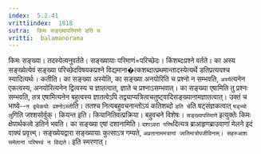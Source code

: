 ```yaml
---
index:  5.2.41
vrittiindex:  1818
sutra:  किमः सङ्ख्यापरिमाणे डति च
vritti:  balamanorama 
---
```


किमः सङ्ख्या। तदस्येत्यनुवर्तते। सङ्ख्यायाः परिमाणं=परिच्छेदः। किंशब्दःप्रश्ने वर्तते। का अस्य सङ्ख्येत्येवं सङ्ख्या परिच्छेदविषयकप्रश्ने विद्यमाना�त्कशब्दात्प्रथमान्तादस्येत्यर्थे डतिप्रत्ययश्च स्यादित्यर्थः। कतीति। का सङ्ख्या अस्येति, का सङ्ख्या अनयोरिति च प्रश्नो न सम्भवति, `अस्ये`त्यनेन एकत्वस्य, अनयोरित्यनेन द्वित्वस्य च ज्ञातत्वात्, ज्ञाते च प्रश्नाऽसम्भवात्। का सङ्ख्या एषामिति तु प्रश्नः सम्भवति, तत्र एषामित्यनेन बहुत्वस्य ज्ञातत्वेऽपि तद्व्याप्यत्रित्वचतुष्ट्वादिसङ्ख्यानामज्ञातत्वात्। उक्तं च भाष्ये--`न द्व्येकयोः प्रश्नोऽस्ती`ति। ततश्च नित्यबहुवचनान्तोऽयं कतिशब्दो `डति चे`ति षट्संज्ञकत्वात् `षड्भ्यो लु`गिति जश्शसोर्वुक्। कियन्त इति। कियानितिवत्प्रक्रिया। बहुवचने विशेषः। `सङ्ख्यापरिमाणे` इत्युक्तेः किमः क्षेपार्थकत्वे डतिर्न भवति। का सङ्ख्या एषां दशानामिति। `दशाऽवरा परिष`दित्यत्र ब्राआहृणब्राउवाणां मेलने इदं वाक्यं प्रवृत्त्म्। सङ्ख्येयद्वारा सङ्ख्यायाः कुत्साऽत्र गम्यते, `अव्रतानाममत्राणां जातिमात्रोपजीविनाम्। सहरुआशः समेतानां परिषत्त्वं न विद्यते।` इति स्मरणात्। 

